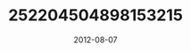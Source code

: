 ---
title: "252204504898153215"
cover: "2012-08-07 06.32.21 252204504898153215_46248401"
photo: "2012-08-07 06.32.21 252204504898153215_46248401"
date: "2012-08-07"
type: "photo"
---